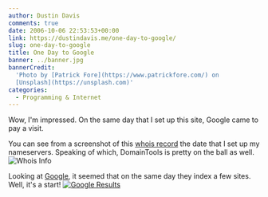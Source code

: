 ```yaml
---
author: Dustin Davis
comments: true
date: 2006-10-06 22:53:53+00:00
link: https://dustindavis.me/one-day-to-google/
slug: one-day-to-google
title: One Day to Google
banner: ../banner.jpg
bannerCredit:
  'Photo by [Patrick Fore](https://www.patrickfore.com/) on
  [Unsplash](https://unsplash.com)'
categories:
  - Programming & Internet
---
```


Wow, I'm impressed. On the same day that I set up this site, Google came to pay
a visit.

You can see from a screenshot of this
[whois record](http://whois.domaintools.com/nerdydork.com) the date that I set
up my nameservers. Speaking of which, DomainTools is pretty on the ball as well.
![Whois Info](https://dustindavis.me/wp-content/images/whois-changed.gif)

Looking at [Google](http://www.google.com/search?q=site%3Anerdydork.com), it
seemed that on the same day they index a few sites. Well, it's a start!
[![Google Results](https://dustindavis.me/wp-content/images/_google-results.gif)](https://dustindavis.me/wp-content/images/google-results.gif)
